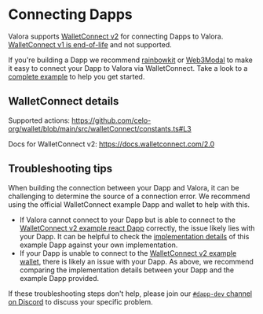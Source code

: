 # Connecting Dapps

Valora supports [WalletConnect v2](https://docs.walletconnect.com/2.0/) for connecting Dapps to Valora. [WalletConnect v1 is end-of-life](https://docs.walletconnect.com/2.0/advanced/migration-from-v1.x/overview) and not supported.

If you're building a Dapp we recommend [rainbowkit](https://github.com/rainbow-me/rainbowkit) or [Web3Modal](https://github.com/WalletConnect/web3modal) to make it easy to connect your Dapp to Valora via WalletConnect. Take a look to a [complete example](https://docs.celo.org/developer/rainbowkit-celo) to help you get started.

## WalletConnect details

Supported actions: <https://github.com/celo-org/wallet/blob/main/src/walletConnect/constants.ts#L3>

Docs for WalletConnect v2: <https://docs.walletconnect.com/2.0>

## Troubleshooting tips

When building the connection between your Dapp and Valora, it can be challenging to determine the source of a connection error. We recommend using the official WalletConnect example Dapp and wallet to help with this.

- If Valora cannot connect to your Dapp but is able to connect to the [WalletConnect v2 example react Dapp](https://react-app.walletconnect.com/) correctly, the issue likely lies with your Dapp. It can be helpful to check the [implementation details](https://github.com/WalletConnect/web-examples/tree/main/dapps/react-dapp-v2) of this example Dapp against your own implementation.
- If your Dapp is unable to connect to the [WalletConnect v2 example wallet](https://react-wallet.walletconnect.com/), there is likely an issue with your Dapp. As above, we recommend comparing the implementation details between your Dapp and the example Dapp provided.

If these troubleshooting steps don't help, please join our [`#dapp-dev` channel on Discord](https://discord.gg/gQvjYv5Fqh) to discuss your specific problem.
